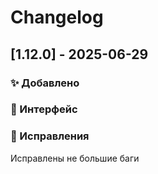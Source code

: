 ﻿# Changelog


## [1.12.0] - 2025-06-29

### ✨ Добавлено


### 🎨 Интерфейс


### 🐛 Исправления

Исправлены не большие баги

